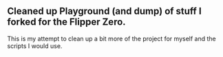 ## Cleaned up Playground (and dump) of stuff I forked for the Flipper Zero.
This is my attempt to clean up a bit more of the project for myself and the scripts I would use.
